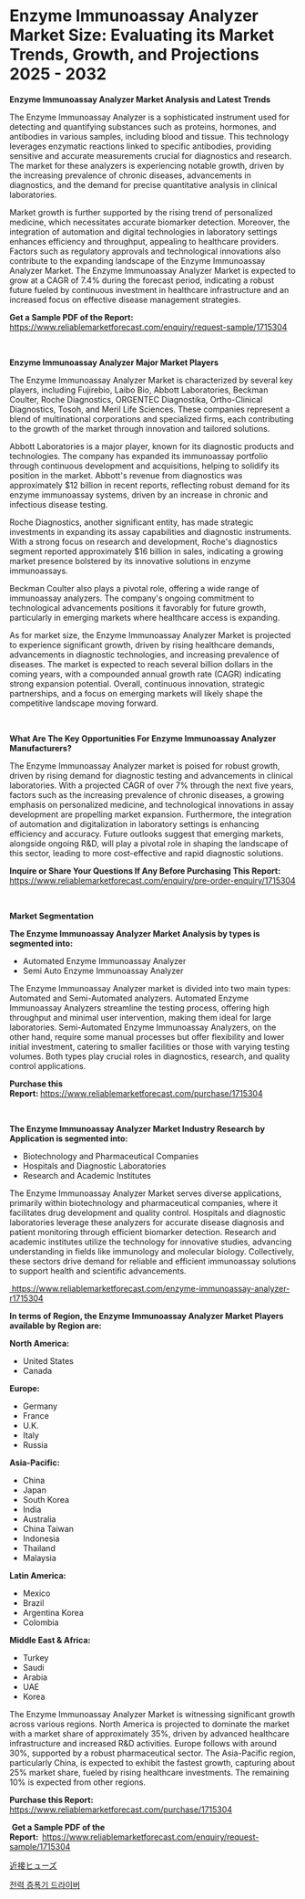 <p><h1>Enzyme Immunoassay Analyzer Market Size: Evaluating its Market Trends, Growth, and Projections 2025 - 2032</h1></p><p><strong>Enzyme Immunoassay Analyzer Market Analysis and Latest Trends</strong></p>
<p><p>The Enzyme Immunoassay Analyzer is a sophisticated instrument used for detecting and quantifying substances such as proteins, hormones, and antibodies in various samples, including blood and tissue. This technology leverages enzymatic reactions linked to specific antibodies, providing sensitive and accurate measurements crucial for diagnostics and research. The market for these analyzers is experiencing notable growth, driven by the increasing prevalence of chronic diseases, advancements in diagnostics, and the demand for precise quantitative analysis in clinical laboratories.</p><p>Market growth is further supported by the rising trend of personalized medicine, which necessitates accurate biomarker detection. Moreover, the integration of automation and digital technologies in laboratory settings enhances efficiency and throughput, appealing to healthcare providers. Factors such as regulatory approvals and technological innovations also contribute to the expanding landscape of the Enzyme Immunoassay Analyzer Market. The Enzyme Immunoassay Analyzer Market is expected to grow at a CAGR of 7.4% during the forecast period, indicating a robust future fueled by continuous investment in healthcare infrastructure and an increased focus on effective disease management strategies.</p></p>
<p><strong>Get a Sample PDF of the Report:&nbsp;</strong> <a href="https://www.reliablemarketforecast.com/enquiry/request-sample/1715304?utm_campaign=1840&utm_medium=2&utm_source=Github&utm_content=ia&utm_term=12012025&utm_id=enzyme-immunoassay-analyzer">https://www.reliablemarketforecast.com/enquiry/request-sample/1715304</a></p>
<p>&nbsp;</p>
<p><strong>Enzyme Immunoassay Analyzer Major Market Players</strong></p>
<p><p>The Enzyme Immunoassay Analyzer Market is characterized by several key players, including Fujirebio, Laibo Bio, Abbott Laboratories, Beckman Coulter, Roche Diagnostics, ORGENTEC Diagnostika, Ortho-Clinical Diagnostics, Tosoh, and Meril Life Sciences. These companies represent a blend of multinational corporations and specialized firms, each contributing to the growth of the market through innovation and tailored solutions.</p><p>Abbott Laboratories is a major player, known for its diagnostic products and technologies. The company has expanded its immunoassay portfolio through continuous development and acquisitions, helping to solidify its position in the market. Abbott's revenue from diagnostics was approximately $12 billion in recent reports, reflecting robust demand for its enzyme immunoassay systems, driven by an increase in chronic and infectious disease testing.</p><p>Roche Diagnostics, another significant entity, has made strategic investments in expanding its assay capabilities and diagnostic instruments. With a strong focus on research and development, Roche's diagnostics segment reported approximately $16 billion in sales, indicating a growing market presence bolstered by its innovative solutions in enzyme immunoassays.</p><p>Beckman Coulter also plays a pivotal role, offering a wide range of immunoassay analyzers. The company's ongoing commitment to technological advancements positions it favorably for future growth, particularly in emerging markets where healthcare access is expanding.</p><p>As for market size, the Enzyme Immunoassay Analyzer Market is projected to experience significant growth, driven by rising healthcare demands, advancements in diagnostic technologies, and increasing prevalence of diseases. The market is expected to reach several billion dollars in the coming years, with a compounded annual growth rate (CAGR) indicating strong expansion potential. Overall, continuous innovation, strategic partnerships, and a focus on emerging markets will likely shape the competitive landscape moving forward.</p></p>
<p>&nbsp;</p>
<p><strong>What Are The Key Opportunities For Enzyme Immunoassay Analyzer Manufacturers?</strong></p>
<p><p>The Enzyme Immunoassay Analyzer market is poised for robust growth, driven by rising demand for diagnostic testing and advancements in clinical laboratories. With a projected CAGR of over 7% through the next five years, factors such as the increasing prevalence of chronic diseases, a growing emphasis on personalized medicine, and technological innovations in assay development are propelling market expansion. Furthermore, the integration of automation and digitalization in laboratory settings is enhancing efficiency and accuracy. Future outlooks suggest that emerging markets, alongside ongoing R&D, will play a pivotal role in shaping the landscape of this sector, leading to more cost-effective and rapid diagnostic solutions.</p></p>
<p><strong>Inquire or Share Your Questions If Any Before Purchasing This Report:</strong> <a href="https://www.reliablemarketforecast.com/enquiry/pre-order-enquiry/1715304?utm_campaign=1840&utm_medium=2&utm_source=Github&utm_content=ia&utm_term=12012025&utm_id=enzyme-immunoassay-analyzer">https://www.reliablemarketforecast.com/enquiry/pre-order-enquiry/1715304</a></p>
<p>&nbsp;</p>
<p><strong>Market Segmentation</strong></p>
<p><strong>The Enzyme Immunoassay Analyzer Market Analysis by types is segmented into:</strong></p>
<p><ul><li>Automated Enzyme Immunoassay Analyzer</li><li>Semi Auto Enzyme Immunoassay Analyzer</li></ul></p>
<p><p>The Enzyme Immunoassay Analyzer market is divided into two main types: Automated and Semi-Automated analyzers. Automated Enzyme Immunoassay Analyzers streamline the testing process, offering high throughput and minimal user intervention, making them ideal for large laboratories. Semi-Automated Enzyme Immunoassay Analyzers, on the other hand, require some manual processes but offer flexibility and lower initial investment, catering to smaller facilities or those with varying testing volumes. Both types play crucial roles in diagnostics, research, and quality control applications.</p></p>
<p><strong>Purchase this Report:&nbsp;</strong><a href="https://www.reliablemarketforecast.com/purchase/1715304?utm_campaign=1840&utm_medium=2&utm_source=Github&utm_content=ia&utm_term=12012025&utm_id=enzyme-immunoassay-analyzer">https://www.reliablemarketforecast.com/purchase/1715304</a></p>
<p>&nbsp;</p>
<p><strong>The Enzyme Immunoassay Analyzer Market Industry Research by Application is segmented into:</strong></p>
<p><ul><li>Biotechnology and Pharmaceutical Companies</li><li>Hospitals and Diagnostic Laboratories</li><li>Research and Academic Institutes</li></ul></p>
<p><p>The Enzyme Immunoassay Analyzer Market serves diverse applications, primarily within biotechnology and pharmaceutical companies, where it facilitates drug development and quality control. Hospitals and diagnostic laboratories leverage these analyzers for accurate disease diagnosis and patient monitoring through efficient biomarker detection. Research and academic institutes utilize the technology for innovative studies, advancing understanding in fields like immunology and molecular biology. Collectively, these sectors drive demand for reliable and efficient immunoassay solutions to support health and scientific advancements.</p></p>
<p><a href="https://www.reliablemarketforecast.com/enzyme-immunoassay-analyzer-r1715304?utm_campaign=1840&utm_medium=2&utm_source=Github&utm_content=ia&utm_term=12012025&utm_id=enzyme-immunoassay-analyzer">&nbsp;https://www.reliablemarketforecast.com/enzyme-immunoassay-analyzer-r1715304</a></p>
<p><strong>In terms of Region, the Enzyme Immunoassay Analyzer Market Players available by Region are:</strong></p>
<p>
    <p> <strong> North America: </strong>
        <ul>
            <li>United States</li>
            <li>Canada</li>
        </ul>
        </p> 
    <p> <strong> Europe: </strong>
        <ul>
            <li>Germany</li>
            <li>France</li>
            <li>U.K.</li>
            <li>Italy</li>
            <li>Russia</li>
        </ul>
        </p> 
    <p> <strong> Asia-Pacific: </strong>
        <ul>
            <li>China</li>
            <li>Japan</li>
            <li>South Korea</li>
            <li>India</li>
            <li>Australia</li>
            <li>China Taiwan</li>
            <li>Indonesia</li>
            <li>Thailand</li>
            <li>Malaysia</li>
        </ul>
        </p> 
    <p> <strong> Latin America: </strong>
        <ul>
            <li>Mexico</li>
            <li>Brazil</li>
            <li>Argentina Korea</li>
            <li>Colombia</li>
        </ul>
        </p> 
    <p> <strong> Middle East & Africa: </strong>
        <ul>
            <li>Turkey</li>
            <li>Saudi</li>
            <li>Arabia</li>
            <li>UAE</li>
            <li>Korea</li>
        </ul>
    </p>
    </p>
<p><p>The Enzyme Immunoassay Analyzer Market is witnessing significant growth across various regions. North America is projected to dominate the market with a market share of approximately 35%, driven by advanced healthcare infrastructure and increased R&D activities. Europe follows with around 30%, supported by a robust pharmaceutical sector. The Asia-Pacific region, particularly China, is expected to exhibit the fastest growth, capturing about 25% market share, fueled by rising healthcare investments. The remaining 10% is expected from other regions.</p></p>
<p><strong>Purchase this Report: </strong><a href="https://www.reliablemarketforecast.com/purchase/1715304?utm_campaign=1840&utm_medium=2&utm_source=Github&utm_content=ia&utm_term=12012025&utm_id=enzyme-immunoassay-analyzer">https://www.reliablemarketforecast.com/purchase/1715304</a></p>
<p>&nbsp;<strong>Get a Sample PDF of the Report:&nbsp;&nbsp;</strong><a href="https://www.reliablemarketforecast.com/enquiry/request-sample/1715304?utm_campaign=1840&utm_medium=2&utm_source=Github&utm_content=ia&utm_term=12012025&utm_id=enzyme-immunoassay-analyzer">https://www.reliablemarketforecast.com/enquiry/request-sample/1715304</a></p>
<p><strong></strong></p>
<p><p><a href="https://github.com/mohamedbakry57/Market-Research-Report-List-6/blob/main/257062629895.md?utm_campaign=1840&utm_medium=2&utm_source=Github&utm_content=ia&utm_term=12012025&utm_id=enzyme-immunoassay-analyzer">近接ヒューズ</a></p><p><a href="https://github.com/laholand/Market-Research-Report-List-6/blob/main/308628130058.md?utm_campaign=1840&utm_medium=2&utm_source=Github&utm_content=ia&utm_term=12012025&utm_id=enzyme-immunoassay-analyzer">전력 증폭기 드라이버</a></p></p>